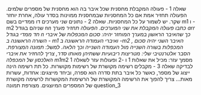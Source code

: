 שאלה 1 -
פעולה המקבלת מחסנית שכל איבר בה הוא מחסנית של מספרים שלמים. הפעולה תחזיר אמת אם כל המחסניות שבמחסנית ממוינות בסדר עולה, אחרת יוחזר שקר.
יש לשמור על כל המחסניות.
שאלה 2 -
נתונים שני מערכים דו ממדיים בשם m1 ו - m2 שניהם בגודל n*n
כתבו פעולה המקבלת את שני המערכים. הפעולה תחזיר מערך arr חד ממדי בגודל n כך שהאיבר הראשון במערך המוחזר יהיה: 
סכום המכפלות של איברי השורה הראשונה ב - m1 ואיברי העמודה הראשונה ב -m2 , האיבר השני יהיה סכום המכפלות בשורה השנייה מול העמודה השנייה וכך הלאה.
למשל: תמונה  המצורפת.
הסבר אלטרנטיבי שלי:
מטריצות ריבועיות ששתיהן מאותו סדר, צריך להחזיר את איברי האלכסון של המכפלה m1*m2
מסמך עזר: מכיל את שאלות 1 ו -2 ופעולות עזר לשאלה 1 לבדיקה
שאלה 3 - 
מקבלים רשימה מקושרת של רשימות מקושרות. כל תת רשימה הינה ייצוג של מספר, כאשר כל איבר בתת סדרה הוא ספרה, וביחד מייצגים: אחדות, עשרות מאות...
צריך להפוך את הרשימה המקושרת של הרשימות המקושרות לרשימה מקושרת של המספרים המיוצגים.
מצורפת תמונה question_3
